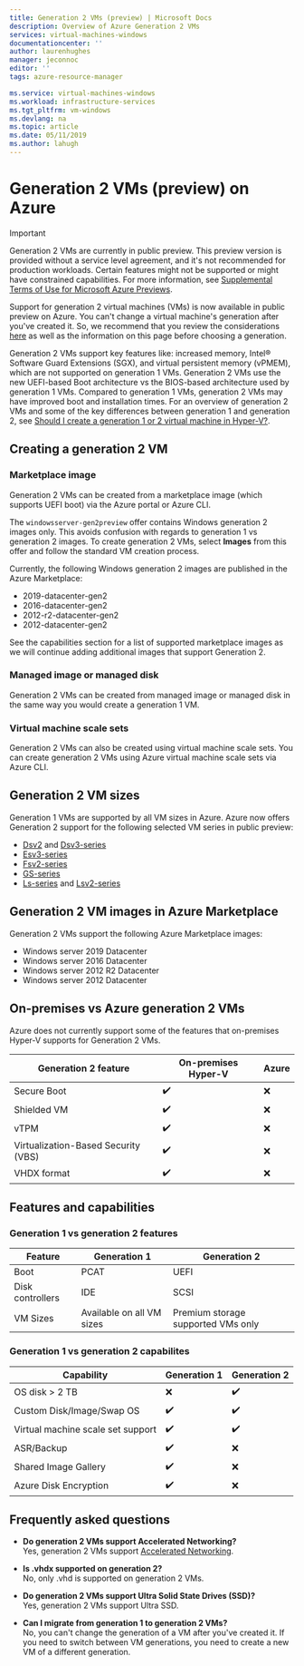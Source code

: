 ```yaml
---
title: Generation 2 VMs (preview) | Microsoft Docs
description: Overview of Azure Generation 2 VMs
services: virtual-machines-windows
documentationcenter: ''
author: laurenhughes
manager: jeconnoc
editor: ''
tags: azure-resource-manager

ms.service: virtual-machines-windows
ms.workload: infrastructure-services
ms.tgt_pltfrm: vm-windows
ms.devlang: na
ms.topic: article
ms.date: 05/11/2019
ms.author: lahugh
---
```


# Generation 2 VMs (preview) on Azure

> [!IMPORTANT]
> Generation 2 VMs are currently in public preview.
> This preview version is provided without a service level agreement, and it's not recommended for production workloads. Certain features might not be supported or might have constrained capabilities.
> For more information, see [Supplemental Terms of Use for Microsoft Azure Previews](https://azure.microsoft.com/support/legal/preview-supplemental-terms/).

Support for generation 2 virtual machines (VMs) is now available in public preview on Azure. You can't change a virtual machine's generation after you've created it. So, we recommend that you review the considerations [here](https://docs.microsoft.com/windows-server/virtualization/hyper-v/plan/should-i-create-a-generation-1-or-2-virtual-machine-in-hyper-v) as well as the information on this page before choosing a generation.

Generation 2 VMs support key features like: increased memory, Intel® Software Guard Extensions (SGX), and virtual persistent memory (vPMEM), which are not supported on generation 1 VMs. Generation 2 VMs use the new UEFI-based Boot architecture vs the BIOS-based architecture used by generation 1 VMs. Compared to generation 1 VMs, generation 2 VMs may have improved boot and installation times. For an overview of generation 2 VMs and some of the key differences between generation 1 and generation 2, see [Should I create a generation 1 or 2 virtual machine in Hyper-V?](https://docs.microsoft.com/windows-server/virtualization/hyper-v/plan/should-i-create-a-generation-1-or-2-virtual-machine-in-hyper-v).

## Creating a generation 2 VM

### Marketplace image

Generation 2 VMs can be created from a marketplace image (which supports UEFI boot) via the Azure portal or Azure CLI.

The `windowsserver-gen2preview` offer contains Windows generation 2 images only. This avoids confusion with regards to generation 1 vs generation 2 images. To create generation 2 VMs, select **Images** from this offer and follow the standard VM creation process.

Currently, the following Windows generation 2 images are published in the Azure Marketplace:

* 2019-datacenter-gen2
* 2016-datacenter-gen2
* 2012-r2-datacenter-gen2
* 2012-datacenter-gen2

See the capabilities section for a list of supported marketplace images as we will continue adding additional images that support Generation 2.

### Managed image or managed disk

Generation 2 VMs can be created from managed image or managed disk in the same way you would create a generation 1 VM.

### Virtual machine scale sets

Generation 2 VMs can also be created using virtual machine scale sets. You can create generation 2 VMs using Azure virtual machine scale sets via Azure CLI.

## Generation 2 VM sizes

Generation 1 VMs are supported by all VM sizes in Azure. Azure now offers Generation 2 support for the following selected VM series in public preview:

* [Dsv2](/sizes-general.md#dsv2-series) and [Dsv3-series](/sizes-general.md#dsv3-series-1)
* [Esv3-series](/sizes-memory.md#esv3-series)
* [Fsv2-series](/sizes-compute.md#fsv2-series-1)
* [GS-series](/sizes-memory.md#gs-series)
* [Ls-series](/sizes-storage.md#ls-series) and [Lsv2-series](/sizes-storage.md#lsv2-series)

## Generation 2 VM images in Azure Marketplace

Generation 2 VMs support the following Azure Marketplace images:

* Windows server 2019 Datacenter
* Windows server 2016 Datacenter
* Windows server 2012 R2 Datacenter
* Windows server 2012 Datacenter

## On-premises vs Azure generation 2 VMs

Azure does not currently support some of the features that on-premises Hyper-V supports for Generation 2 VMs.

| Generation 2 feature                | On-premises Hyper-V | Azure |
|-------------------------------------|---------------------|-------|
| Secure Boot                         | :heavy_check_mark:  | :x:   |
| Shielded VM                         | :heavy_check_mark:  | :x:   |
| vTPM                                | :heavy_check_mark:  | :x:   |
| Virtualization-Based Security (VBS) | :heavy_check_mark:  | :x:   |
| VHDX format                         | :heavy_check_mark:  | :x:   |

## Features and capabilities

### Generation 1 vs generation 2 features

| Feature | Generation 1 | Generation 2 |
|---------|--------------|--------------|
| Boot             | PCAT                      | UEFI                               |
| Disk controllers | IDE                       | SCSI                               |
| VM Sizes         | Available on all VM sizes | Premium storage supported VMs only |

### Generation 1 vs generation 2 capabilites

| Capability | Generation 1 | Generation 2 |
|------------|--------------|--------------|
| OS disk > 2 TB                    | :x:                        | :heavy_check_mark: |
| Custom Disk/Image/Swap OS         | :heavy_check_mark:         | :heavy_check_mark: |
| Virtual machine scale set support | :heavy_check_mark:         | :heavy_check_mark: |
| ASR/Backup                        | :heavy_check_mark:         | :x:                |
| Shared Image Gallery              | :heavy_check_mark:         | :x:                |
| Azure Disk Encryption             | :heavy_check_mark:         | :x:                |

## Frequently asked questions

* **Do generation 2 VMs support Accelerated Networking?**  
    Yes, generation 2 VMs support [Accelerated Networking](../../virtual-network/create-vm-accelerated-networking-cli.md).

* **Is .vhdx supported on generation 2?**  
    No, only .vhd is supported on generation 2 VMs.

* **Do generation 2 VMs support Ultra Solid State Drives (SSD)?**  
    Yes, generation 2 VMs support Ultra SSD.

* **Can I migrate from generation 1 to generation 2 VMs?**  
    No, you can't change the generation of a VM after you've created it. If you need to switch between VM generations, you need to create a new VM of a different generation.